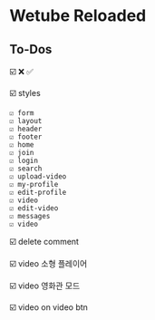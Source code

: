 # Wetube Reloaded

## To-Dos

☑️ ❌ ✅

☑️ styles

    ☑️ form
    ☑️ layout
    ☑️ header
    ☑️ footer
    ☑️ home
    ☑️ join
    ☑️ login
    ☑️ search
    ☑️ upload-video
    ☑️ my-profile
    ☑️ edit-profile
    ☑️ video
    ☑️ edit-video
    ☑️ messages
    ☑️ video

☑️ delete comment

☑️ video 소형 플레이어

☑️ video 영화관 모드

☑️ video on video btn